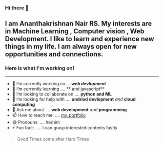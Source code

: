 ### Hi there 👋
## I am Ananthakrishnan Nair RS. My interests are in Machine Learning , Computer vision , Web Development. I like to learn and experience new things in my life. I am always open for new opportunities and connections. 

### **Here is what I'm working on!** 
---

- 🔭 I’m currently working on ....***web devlopment***
- 🌱 I’m currently learning .... ** and javascript**
- 👯 I’m looking to collaborate on .... **python and ML**
- 🤔 I’m looking for help with .... **andriod devlopment** *and* **cloud computing**
- 💬 Ask me about .... **web development** *and* **programming**
- 📫 How to reach me: .... [my_portfolio](https://akrish4.github.io/online-portfolio/ "online_portfolio")
- 😄 Pronouns: .... he/him
- ⚡ Fun fact: ..... I can grasp interested contents fastly

>Good Times come after Hard Times
